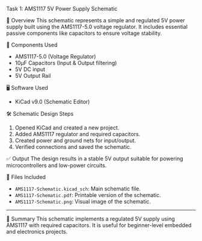 Task 1: AMS1117 5V Power Supply Schematic

 🔧 Overview
This schematic represents a simple and regulated 5V power supply built using the AMS1117-5.0 voltage regulator. It includes essential passive components like capacitors to ensure voltage stability.

 🧩 Components Used
- AMS1117-5.0 (Voltage Regulator)
- 10μF Capacitors (Input & Output filtering)
- 5V DC input
- 5V Output Rail

 🖥️ Software Used
- KiCad v9.0 (Schematic Editor)

 🛠️ Schematic Design Steps
1. Opened KiCad and created a new project.
2. Added AMS1117 regulator and required capacitors.
3. Created power and ground nets for input/output.
4. Verified connections and saved the schematic.

 ✅ Output
The design results in a stable 5V output suitable for powering microcontrollers and low-power circuits.

 📁 Files Included
- `AMS1117-Schematic.kicad_sch`: Main schematic file.
- `AMS1117-Schematic.pdf`: Printable version of the schematic.
- `AMS1117-Schematic.png`: Visual image of the schematic.

---

 📌 Summary
This schematic implements a regulated 5V supply using AMS1117 with required capacitors. It is useful for beginner-level embedded and electronics projects.

